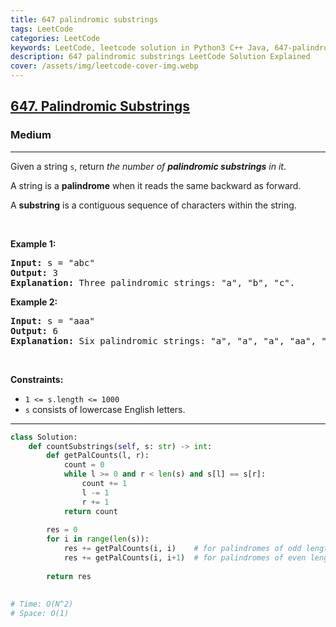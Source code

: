 ```yaml
---
title: 647 palindromic substrings
tags: LeetCode
categories: LeetCode
keywords: LeetCode, leetcode solution in Python3 C++ Java, 647-palindromic-substrings solution
description: 647 palindromic substrings LeetCode Solution Explained
cover: /assets/img/leetcode-cover-img.webp
---
```



<h2><a href="https://leetcode.com/problems/palindromic-substrings/">647. Palindromic Substrings</a></h2><h3>Medium</h3><hr><div><p>Given a string <code>s</code>, return <em>the number of <strong>palindromic substrings</strong> in it</em>.</p>

<p>A string is a <strong>palindrome</strong> when it reads the same backward as forward.</p>

<p>A <strong>substring</strong> is a contiguous sequence of characters within the string.</p>

<p>&nbsp;</p>
<p><strong>Example 1:</strong></p>

<pre><strong>Input:</strong> s = "abc"
<strong>Output:</strong> 3
<strong>Explanation:</strong> Three palindromic strings: "a", "b", "c".
</pre>

<p><strong>Example 2:</strong></p>

<pre><strong>Input:</strong> s = "aaa"
<strong>Output:</strong> 6
<strong>Explanation:</strong> Six palindromic strings: "a", "a", "a", "aa", "aa", "aaa".
</pre>

<p>&nbsp;</p>
<p><strong>Constraints:</strong></p>

<ul>
	<li><code>1 &lt;= s.length &lt;= 1000</code></li>
	<li><code>s</code> consists of lowercase English letters.</li>
</ul>
</div>

---




```python
class Solution:
    def countSubstrings(self, s: str) -> int:
        def getPalCounts(l, r):
            count = 0
            while l >= 0 and r < len(s) and s[l] == s[r]:
                count += 1
                l -= 1
                r += 1
            return count
        
        res = 0
        for i in range(len(s)):
            res += getPalCounts(i, i)    # for palindromes of odd length
            res += getPalCounts(i, i+1)  # for palindromes of even length
        
        return res
    
    
# Time: O(N^2)
# Space: O(1)
```

